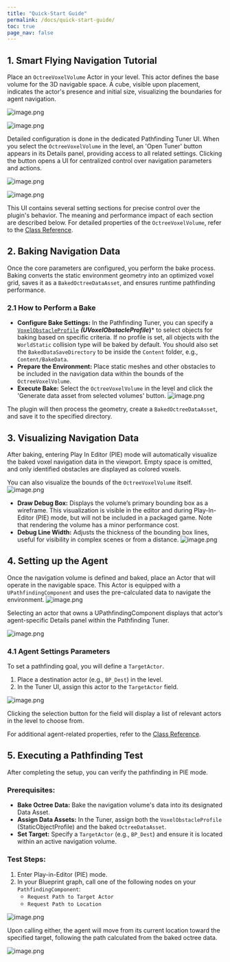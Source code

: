 ```yaml
---
title: "Quick-Start Guide"
permalink: /docs/quick-start-guide/
toc: true
page_nav: false
---
```


## 1. Smart Flying Navigation Tutorial
Place an `OctreeVoxelVolume` Actor in your level. This actor defines the base volume for the 3D navigable space.
A cube, visible upon placement, indicates the actor's presence and initial size, visualizing the boundaries for agent navigation.


![image.png](/assets/images/image_1.png)


![image.png](/assets/images/image_2.png)

Detailed configuration is done in the dedicated Pathfinding Tuner UI. When you select the `OctreeVoxelVolume` in the level, an 'Open Tuner' button appears in its Details panel, providing access to all related settings. Clicking the button opens a UI for centralized control over navigation parameters and actions.


![image.png](/assets/images/image_3.png)


![image.png](/assets/images/image_ui.png)

This UI contains several setting sections for precise control over the plugin's behavior. The meaning and performance impact of each section are described below.
For detailed properties of the `OctreeVoxelVolume`, refer to the [Class Reference](/docs/component-reference/#octreevoxelvolume).

## 2. Baking Navigation Data
Once the core parameters are configured, you perform the bake process. Baking converts the static environment geometry into an optimized voxel grid, saves it as a `BakedOctreeDataAsset`, and ensures runtime pathfinding performance.

### 2.1 How to Perform a Bake
- **Configure Bake Settings:** In the Pathfinding Tuner, you can specify a [`VoxelObstacleProfile`](/docs/component-reference/#octreevoxelvolume) ***(UVoxelObstacleProfile*)*** to select objects for baking based on specific criteria. If no profile is set, all objects with the `WorldStatic` collision type will be baked by default. You should also set the `BakedDataSaveDirectory` to be inside the `Content` folder, e.g., `Content/BakeData`.
- **Prepare the Environment:** Place static meshes and other obstacles to be included in the navigation data within the bounds of the `OctreeVoxelVolume`.
- **Execute Bake:** Select the `OctreeVoxelVolume` in the level and click the 'Generate data asset from selected volumes' button.
![image.png](/assets/images/image_ui_bake.png)

The plugin will then process the geometry, create a `BakedOctreeDataAsset`, and save it to the specified directory.

## 3. Visualizing Navigation Data
After baking, entering Play In Editor (PIE) mode will automatically visualize the baked voxel navigation data in the viewport. Empty space is omitted, and only identified obstacles are displayed as colored voxels.


You can also visualize the bounds of the `OctreeVoxelVolume` itself.
![image.png](/assets/images/image_5.png)
- **Draw Debug Box:** Displays the volume’s primary bounding box as a wireframe. This visualization is visible in the editor and during Play-In-Editor (PIE) mode, but will not be included in a packaged game. Note that rendering the volume has a minor performance cost.
- **Debug Line Width:** Adjusts the thickness of the bounding box lines, useful for visibility in complex scenes or from a distance.
![image.png](/assets/images/image_6.png)

## 4. Setting up the Agent
Once the navigation volume is defined and baked, place an Actor that will operate in the navigable space. This Actor is equipped with a `UPathfindingComponent` and uses the pre-calculated data to navigate the environment.
![image.png](/assets/images/image_7.png)

Selecting an actor that owns a UPathfindingComponent displays that actor’s agent-specific Details panel within the Pathfinding Tuner. 

![image.png](/assets/images/image_4.png)

### 4.1 Agent Settings Parameters
To set a pathfinding goal, you will define a `TargetActor`.
1. Place a destination actor (e.g., `BP_Dest`) in the level.
2. In the Tuner UI, assign this actor to the `TargetActor` field.

![image.png](/assets/images/image_11.png)

Clicking the selection button for the field will display a list of relevant actors in the level to choose from.

For additional agent-related properties, refer to the [Class Reference](/docs/component-reference/#pathfindingcomponent).

## 5. Executing a Pathfinding Test  
After completing the setup, you can verify the pathfinding in PIE mode.

### Prerequisites:
- **Bake Octree Data:** Bake the navigation volume's data into its designated Data Asset.
- **Assign Data Assets:** In the Tuner, assign both the `VoxelObstacleProfile` (StaticObjectProfile) and the baked `OctreeDataAsset`.
- **Set Target:** Specify a `TargetActor` (e.g., `BP_Dest`) and ensure it is located within an active navigation volume.

### Test Steps:
1. Enter Play-in-Editor (PIE) mode.
2. In your Blueprint graph, call one of the following nodes on your `PathfindingComponent`:
    - `Request Path to Target Actor`
    - `Request Path to Location`

![image.png](/assets/images/image_10.png)

Upon calling either, the agent will move from its current location toward the specified target, following the path calculated from the baked octree data.

![image.png](/assets/images/image_9.png)
